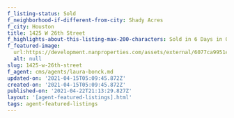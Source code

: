 ```yaml
---
f_listing-status: Sold
f_neighborhood-if-different-from-city: Shady Acres
f_city: Houston
title: 1425 W 26th Street
f_highlights-about-this-listing-max-200-characters: Sold in 6 Days in Oct 2020
f_featured-image:
  url:https://development.nanproperties.com/assets/external/6077ca9951e274c18e0a00c8_602184782aca5img-1-3.jpeg
  alt: null
slug: 1425-w-26th-street
f_agent: cms/agents/laura-bonck.md
updated-on: '2021-04-15T05:09:45.872Z'
created-on: '2021-04-15T05:09:45.872Z'
published-on: '2021-04-22T21:13:29.827Z'
layout: '[agent-featured-listings].html'
tags: agent-featured-listings
---
```




